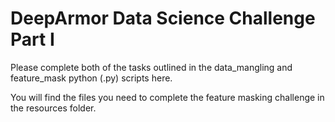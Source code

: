 # DeepArmor Data Science Challenge Part I

Please complete both of the tasks outlined in the data_mangling and feature_mask python (.py) scripts here.

You will find the files you need to complete the feature masking challenge in the resources folder. 